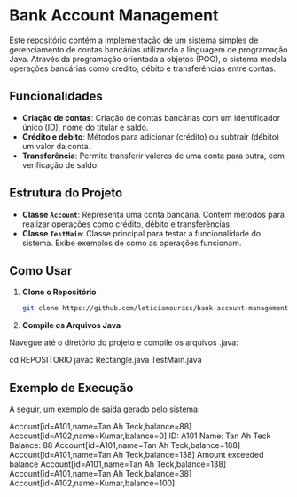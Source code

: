 # Bank Account Management

Este repositório contém a implementação de um sistema simples de gerenciamento de contas bancárias utilizando a linguagem de programação Java. Através da programação orientada a objetos (POO), o sistema modela operações bancárias como crédito, débito e transferências entre contas.

## Funcionalidades

- **Criação de contas**: Criação de contas bancárias com um identificador único (ID), nome do titular e saldo.
- **Crédito e débito**: Métodos para adicionar (crédito) ou subtrair (débito) um valor da conta.
- **Transferência**: Permite transferir valores de uma conta para outra, com verificação de saldo.

## Estrutura do Projeto

- **Classe `Account`**: Representa uma conta bancária. Contém métodos para realizar operações como crédito, débito e transferências.
- **Classe `TestMain`**: Classe principal para testar a funcionalidade do sistema. Exibe exemplos de como as operações funcionam.

## Como Usar

1. **Clone o Repositório**

   ```bash
   git clone https://github.com/leticiamourass/bank-account-management

2. **Compile os Arquivos Java**

Navegue até o diretório do projeto e compile os arquivos .java:

cd REPOSITORIO
javac Rectangle.java TestMain.java

## Exemplo de Execução


A seguir, um exemplo de saída gerado pelo sistema:

Account[id=A101,name=Tan Ah Teck,balance=88]
Account[id=A102,name=Kumar,balance=0]
ID: A101
Name: Tan Ah Teck
Balance: 88
Account[id=A101,name=Tan Ah Teck,balance=188]
Account[id=A101,name=Tan Ah Teck,balance=138]
Amount exceeded balance
Account[id=A101,name=Tan Ah Teck,balance=138]
Account[id=A101,name=Tan Ah Teck,balance=38]
Account[id=A102,name=Kumar,balance=100]
